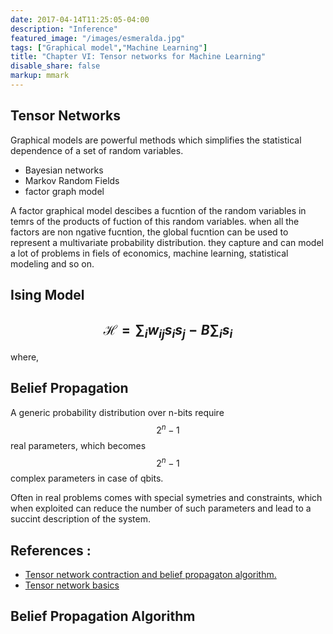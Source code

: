 ```yaml
---
date: 2017-04-14T11:25:05-04:00
description: "Inference"
featured_image: "/images/esmeralda.jpg"
tags: ["Graphical model","Machine Learning"]
title: "Chapter VI: Tensor networks for Machine Learning"
disable_share: false
markup: mmark
---
```


## Tensor Networks
Graphical models are powerful methods which simplifies the statistical dependence of a set of random variables.

* Bayesian networks
* Markov Random Fields
* factor graph model
 
A factor graphical model descibes a fucntion of the random variables in temrs of the products of fuction of this random variables. when all the factors are non ngative fucntion, the global fucntion can be used to represent a multivariate probability distribution. they capture and can model a lot of problems in fiels of economics, machine learning, statistical modeling and so on.

## Ising Model

## $$\mathcal H =\sum_{i}w_{ij} s_i s_j-B\sum_i s_i$$
where,

## Belief Propagation


A generic probability distribution over n-bits require $$2^n-1$$ real parameters, which becomes $$2^n-1$$ complex parameters in case of qbits.  

Often in real problems comes with special symetries and constraints, which when exploited can reduce the number of such parameters and lead to a succint description of the system.

## References :
* [Tensor network contraction and belief propagaton algorithm.](https://journals.aps.org/prresearch/pdf/10.1103/PhysRevResearch.3.023073)
* [Tensor network basics](https://iopscience.iop.org/article/10.1088/1751-8121/aa6dc3/pdf)

## Belief Propagation Algorithm
